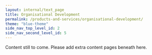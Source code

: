 ```yaml
---
layout: internal/text_page
title: Organisational Development
permalink: /products-and-services/organisational-development/
theme: "blue-theme"
side_nav_top_level_id: 2
side_nav_second_level_id: 5
---
```


Content still to come. Please add extra content pages beneath here.